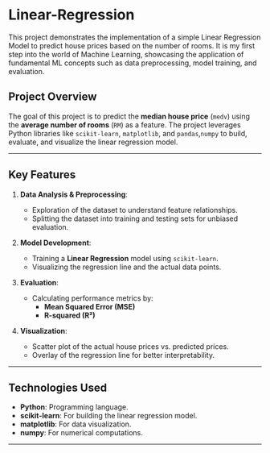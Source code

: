 # Linear-Regression
This project demonstrates the implementation of a simple Linear Regression Model to predict house prices based on the number of rooms. It is my first step into the world of Machine Learning, showcasing the application of fundamental ML concepts such as data preprocessing, model training, and evaluation.

## Project Overview

The goal of this project is to predict the **median house price** (`medv`) using the **average number of rooms** (`RM`) as a feature. The project leverages Python libraries like `scikit-learn`, `matplotlib`, and `pandas`,`numpy` to build, evaluate, and visualize the linear regression model.

---

## Key Features

1. **Data Analysis & Preprocessing**:
   - Exploration of the dataset to understand feature relationships.
   - Splitting the dataset into training and testing sets for unbiased evaluation.

2. **Model Development**:
   - Training a **Linear Regression** model using `scikit-learn`.
   - Visualizing the regression line and the actual data points.

3. **Evaluation**:
   - Calculating performance metrics by:
     - **Mean Squared Error (MSE)**
     - **R-squared (R²)**

4. **Visualization**:
   - Scatter plot of the actual house prices vs. predicted prices.
   - Overlay of the regression line for better interpretability.

---

## Technologies Used

- **Python**: Programming language.
- **scikit-learn**: For building the linear regression model.
- **matplotlib**: For data visualization.
- **numpy**: For numerical computations.

---

